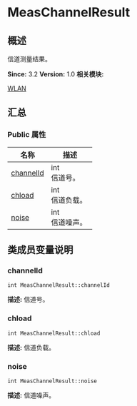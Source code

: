 # MeasChannelResult


## 概述

信道测量结果。

**Since:**
3.2
**Version:**
1.0
**相关模块:**

[WLAN](_w_l_a_n.md)


## 汇总


### Public 属性

  | 名称 | 描述 | 
| -------- | -------- |
| [channelId](#channelid) | int<br/>信道号。&nbsp; | 
| [chload](#chload) | int<br/>信道负载。&nbsp; | 
| [noise](#noise) | int<br/>信道噪声。&nbsp; | 


## 类成员变量说明


### channelId

  
```
int MeasChannelResult::channelId
```
**描述:**
信道号。


### chload

  
```
int MeasChannelResult::chload
```
**描述:**
信道负载。


### noise

  
```
int MeasChannelResult::noise
```
**描述:**
信道噪声。
